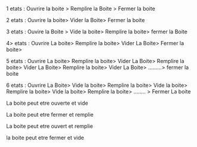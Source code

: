 
1 etats : Ouvrire la boite > Remplire la Boite > Fermer la boite

2 etats : Ouvrire la boite> Vider la Boite> Fermer la boite

3 etats : Ouvire la Boite > Vide la boite> Remplire la boite> fermer la Boite

4> etats : Ouvrire La boite> Remplire la boite> Vider La Boite> Fermer la boite>

5 etats : Ouvrire La boite> Remplire la boite> Vider La Boite> Remplire la boite> Vider La Boite> Remplire la boite> Vider La Boite> .........> fermer la boite 

6 etats : Ouvrire La Boite> Vide la boite> Remplire la boite>  Vide la boite> Remplire la boite>  Vide la boite> Remplire la boite> ........ > Fermer La boite



La boite peut etre ouverte et vide 

La boite peut etre fermer et remplie 

La boite peut etre ouvert et remplie 

la boite peut etre fermer  et vide
